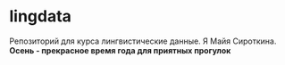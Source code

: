 # lingdata
Репозиторий для курса лингвистические данные.
Я Майя Сироткина.
**Осень - прекрасное время года для приятных прогулок**
